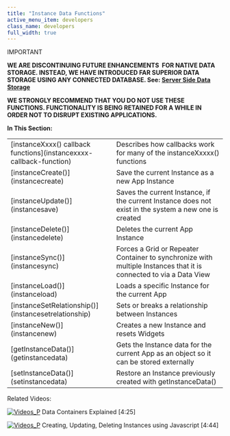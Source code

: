 ```yaml
---
title: "Instance Data Functions"
active_menu_item: developers
class_name: developers
full_width: true
---
```



IMPORTANT

**WE ARE DISCONTINUING FUTURE ENHANCEMENTS  FOR NATIVE DATA STORAGE. INSTEAD, WE HAVE INTRODUCED FAR SUPERIOR DATA STORAGE USING ANY CONNECTED DATABASE. See: [Server Side Data Storage](../../../data-storage/server-side-data-storage/)**

**WE STRONGLY RECOMMEND THAT YOU DO NOT USE THESE FUNCTIONS. FUNCTIONALITY IS BEING RETAINED FOR A WHILE IN ORDER NOT TO DISRUPT EXISTING APPLICATIONS.**

**In This Section:**

<table>
<tr>
<td width="232">
[instanceXxxx() callback functions](instancexxxx-callback-function)

</td>
<td width="17">
</td>
<td width="631">
Describes how callbacks work for many of the instanceXxxxx() functions

</td>
</tr>
<tr>
<td width="232">
[instanceCreate()](instancecreate)

</td>
<td width="17">
</td>
<td width="631">
Save the current Instance as a new App Instance

</td>
</tr>
<tr>
<td width="232">
[instanceUpdate()](instancesave)

</td>
<td width="17">
</td>
<td width="631">
Saves the current Instance, if the current Instance does not exist in the system a new one is created

</td>
</tr>
<tr>
<td width="232">
[instanceDelete()](instancedelete)

</td>
<td width="17">
</td>
<td width="631">
Deletes the current App Instance

</td>
</tr>
<tr>
<td width="232">
[instanceSync()](instancesync)

</td>
<td width="17">
</td>
<td width="631">
Forces a Grid or Repeater Container to synchronize with multiple Instances that it is connected to via a Data View

</td>
</tr>
<tr>
<td width="232">
[instanceLoad()](instanceload)

</td>
<td width="17">
</td>
<td width="631">
Loads a specific Instance for the current App

</td>
</tr>
<tr>
<td width="232">
[instanceSetRelationship()](instancesetrelationship)

</td>
<td width="17">
</td>
<td width="631">
Sets or breaks a relationship between Instances

</td>
</tr>
<tr>
<td width="232">
[instanceNew()](instancenew)

</td>
<td width="17">
</td>
<td width="631">
Creates a new Instance and resets Widgets

</td>
</tr>
<tr>
<td width="232">
[getInstanceData()](getinstancedata)

</td>
<td width="17">
</td>
<td width="631">
Gets the Instance data for the current App as an object so it can be stored externally

</td>
</tr>
<tr>
<td width="232">
[setInstanceData()](setinstancedata)

</td>
<td width="17">
</td>
<td width="631">
Restore an Instance previously created with getInstanceData()

</td>
</tr>
</table>
Related Videos:

[![Videos\_P](/img/docs/videos_p.png)](http://www.youtube.com/v/TrfVkAavkOQ?autoplay=1&hd=1&fs=1&showsearch=0&rel=0&) Data Containers Explained [4:25]

[![Videos\_P](/img/docs/videos_p.png)](http://www.youtube.com/v/ezafw_TVk8s?autoplay=1&hd=1&fs=1&showsearch=0&rel=0&) Creating, Updating, Deleting Instances using Javascript [4:44]

